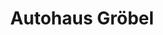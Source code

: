 ---
title: "Autohaus Gröbel"
url: /freital/autohaus-groebel-wilsdruffer-strasse/
shop: Autowerkstatt
---